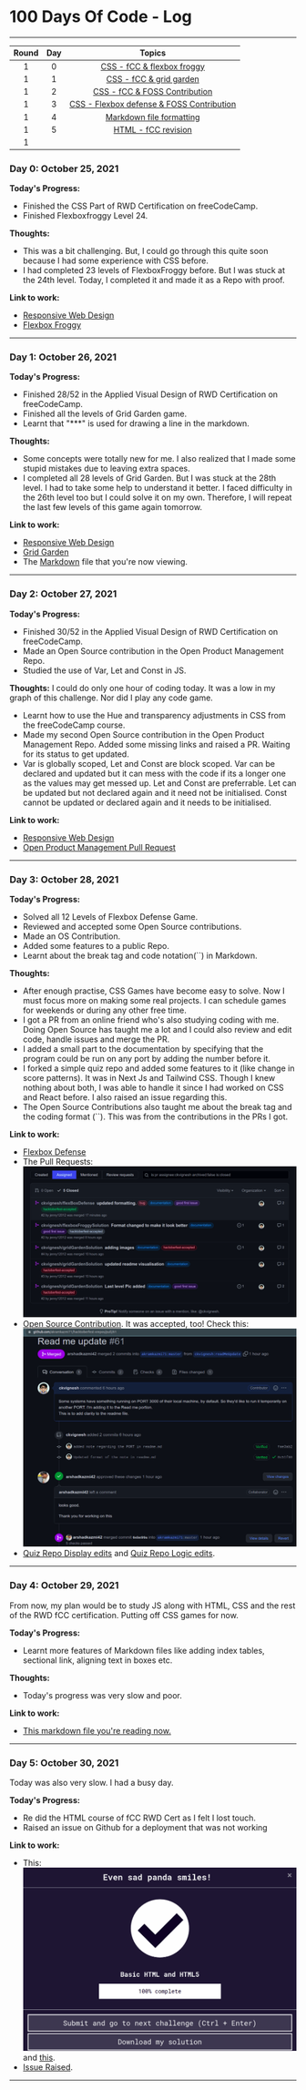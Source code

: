 # 100 Days Of Code - Log

***
|**Round**| **Day**|                                    **Topics**                                |
|:-------:|:------:| :---------------------------------------------------------------------------:|
| 1       |      0 |  [CSS - fCC & flexbox froggy](#day-0-october-25-2021)                        |
| 1       |      1 |  [CSS - fCC & grid garden](#day-1-october-26-2021)                           |
| 1       |      2 |  [CSS - fCC & FOSS Contribution](#day-2-october-27-2021)                     |
| 1       |      3 |  [CSS - Flexbox defense & FOSS Contribution](#day-3-october-28-2021)         |
| 1       |      4 |  [Markdown file formatting](#day-4-october-29-2021)                          |
| 1       |      5 |  [HTML - fCC revision](#day-5-october-30-2021)                               |
| 1       |        |                                                                              |

### Day 0: October 25, 2021

**Today's Progress:**
- Finished the CSS Part of RWD Certification on freeCodeCamp.
- Finished Flexboxfroggy Level 24.

**Thoughts:** 
- This was a bit challenging. But, I could go through this quite soon because I had some experience with CSS before.
- I had completed 23 levels of FlexboxFroggy before. But I was stuck at the 24th level. Today, I completed it and made it as a Repo with proof.

**Link to work:**
- [Responsive Web Design](https://github.com/ckvignesh/FreeCodeCamp/tree/master/Responsive%20Web%20Design/CSS)
- [Flexbox Froggy](https://github.com/ckvignesh/flexboxFroggySolution)

***
### Day 1: October 26, 2021

**Today's Progress:**
- Finished 28/52 in the Applied Visual Design of RWD Certification on freeCodeCamp.
- Finished all the levels of Grid Garden game.
- Learnt that "***" is used for drawing a line in the markdown.

**Thoughts:** 
- Some concepts were totally new for me. I also realized that I made some stupid mistakes due to leaving extra spaces. 
- I completed all 28 levels of Grid Garden. But I was stuck at the 28th level. I had to take some help to understand it better. I faced difficulty in the 26th level too but I could solve it on my own. Therefore, I will repeat the last few levels of this game again tomorrow.

**Link to work:**
- [Responsive Web Design](https://github.com/ckvignesh/FreeCodeCamp/tree/master/Responsive%20Web%20Design/CSS)
- [Grid Garden](https://github.com/ckvignesh/gridGardenSolution)
- The [Markdown](https://github.com/ckvignesh/100-days-of-code/blob/master/log.md) file that you're now viewing.
  
***

### Day 2: October 27, 2021

**Today's Progress:**
- Finished 30/52 in the Applied Visual Design of RWD Certification on freeCodeCamp.
- Made an Open Source contribution in the Open Product Management Repo.
- Studied the use of Var, Let and Const in JS.

**Thoughts:** 
I could do only one hour of coding today. It was a low in my graph of this challenge. Nor did I play any code game.
- Learnt how to use the Hue and transparency adjustments in CSS from the freeCodeCamp course.
- Made my second Open Source contribution in the Open Product Management Repo. Added some missing links and raised a PR. Waiting for its status to get updated.
- Var is globally scoped, Let and Const are block scoped. Var can be declared and updated but it can mess with the code if its a longer one as the values may get messed up. Let and Const are preferrable. Let can be updated but not declared again and it need not be initialised. Const cannot be updated or declared again and it needs to be initialised.

**Link to work:**
- [Responsive Web Design](https://github.com/ckvignesh/FreeCodeCamp/tree/master/Responsive%20Web%20Design/Applied%20Visual%20Design)
- [Open Product Management Pull Request](https://github.com/ProductHired/open-product-management/pull/100)
  
***

### Day 3: October 28, 2021

**Today's Progress:**
- Solved all 12 Levels of Flexbox Defense Game.
- Reviewed and accepted some Open Source contributions.
- Made an OS Contribution.
- Added some features to a public Repo.
- Learnt about the break tag and code notation(``) in Markdown.

**Thoughts:** 
- After enough practise, CSS Games have become easy to solve. Now I must focus more on making some real projects. I can schedule games for weekends or during any other free time.
- I got a PR from an online friend who's also studying coding with me. Doing Open Source has taught me a lot and I could also review and edit code, handle issues and merge the PR.
- I added a small part to the documentation by specifying that the program could be run on any port by adding the number before it.
- I forked a simple quiz repo and added some features to it (like change in score patterns). It was in Next Js and Tailwind CSS. Though I knew nothing about both, I was able to handle it since I had worked on CSS and React before. I also raised an issue regarding this.
- The Open Source Contributions also taught me about the break tag and the coding format (``). This was from the contributions in the PRs I got.

**Link to work:**
- [Flexbox Defense](https://github.com/ckvignesh/flexBoxDefense)
- The Pull Requests: ![](Photos/Pull%20Requests%201.png)
- [Open Source Contribution](https://github.com/akramkazmi71/hacktoberfest-xrepos/pull/61). It was accepted, too! Check this: ![](/Photos/PR%20Merged%201.png)
- [Quiz Repo Display edits](https://github.com/ckvignesh/quizz-game/commits/Suggestions) and [Quiz Repo Logic edits](https://github.com/ckvignesh/quizz-game/commits/nonNegativeMarking).
  
***

### Day 4: October 29, 2021

From now, my plan would be to study JS along with HTML, CSS and the rest of the RWD fCC certification. Putting off CSS games for now.

**Today's Progress:**
- Learnt more features of Markdown files like adding index tables, sectional link, aligning text in boxes etc.

**Thoughts:** 
- Today's progress was very slow and poor. 

**Link to work:**
- [This markdown file you're reading now.](log.md)
***

### Day 5: October 30, 2021
Today was also very slow. I had a busy day.

**Today's Progress:**
- Re did the HTML course of fCC RWD Cert as I felt I lost touch.
- Raised an issue on Github for a deployment that was not working

**Link to work:**
- This: ![](Photos/HTML.png) <br /> and [this](https://github.com/ckvignesh/FreeCodeCamp/tree/master/Responsive%20Web%20Design/HTML).
- [Issue Raised](https://github.com/fefong/markdown_readme/issues/2).
***

<!-- ### Day X: date, year

**Today's Progress:**
- 

**Link to work:**
- 
***

### Day X: date, year

**Today's Progress:**
- 

**Link to work:**
- 
*** -->

<!-- ### Day 1: October 26, 2021

**Today's Progress**: Type here

**Thoughts:** Type here

**Link to work:** [Here](https://codepen.io/ckvignesh/pen/PoKpqjr)

### Day 2: October 27, 2021

**Today's Progress**: Type here

**Thoughts:** Type here

**Link to work:**  -->
